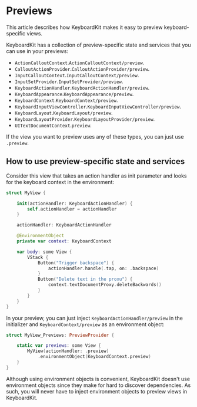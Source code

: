 # Previews

This article describes how KeyboardKit makes it easy to preview keyboard-specific views.

KeyboardKit has a collection of preview-specific state and services that you can use in your previews:

* ``ActionCalloutContext``.``ActionCalloutContext/preview``.
* ``CalloutActionProvider``.``CalloutActionProvider/preview``.
* ``InputCalloutContext``.``InputCalloutContext/preview``.
* ``InputSetProvider``.``InputSetProvider/preview``.
* ``KeyboardActionHandler``.``KeyboardActionHandler/preview``.
* ``KeyboardAppearance``.``KeyboardAppearance/preview``.
* ``KeyboardContext``.``KeyboardContext/preview``.
* ``KeyboardInputViewController``.``KeyboardInputViewController/preview``.
* ``KeyboardLayout``.``KeyboardLayout/preview``.
* ``KeyboardLayoutProvider``.``KeyboardLayoutProvider/preview``.
* `UITextDocumentContext`.`preview`.

If the view you want to preview uses any of these types, you can just use `.preview`.


## How to use preview-specific state and services

Consider this view that takes an action handler as init parameter and looks for the keyboard context in the environment:

```swift
struct MyView {

    init(actionHandler: KeyboardActionHandler) {
        self.actionHandler = actionHandler
    }

    actionHandler: KeyboardActionHandler

    @EnvironmentObject
    private var context: KeyboardContext

    var body: some View {
        VStack {
            Button("Trigger backspace") {
                actionHandler.handle(.tap, on: .backspace)
            }
            Button("Delete text in the proxu") {
                context.textDocumentProxy.deleteBackwards()
            }
        }
    }
}
```

In your preview, you can just inject ``KeyboardActionHandler/preview`` in the initializer and ``KeyboardContext/preview`` as an environment object:

```swift
struct MyView_Previews: PreviewProvider {

    static var previews: some View {
        MyView(actionHandler: .preview)
            .environmentObject(KeyboardContext.preview)
    }
}
```

Although using environment objects is convenient, KeyboardKit doesn't use environment objects since they make for hard to discover dependencies. As such, you will never have to inject environment objects to preview views in KeyboardKit.
